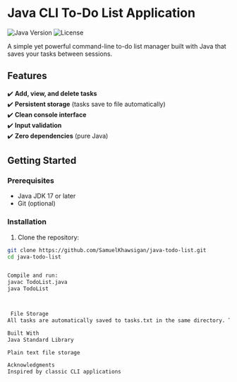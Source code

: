 # Java CLI To-Do List Application

![Java Version](https://img.shields.io/badge/Java-17%2B-orange)
![License](https://img.shields.io/badge/License-MIT-green)

A simple yet powerful command-line to-do list manager built with Java that saves your tasks between sessions.

## Features

✔️ **Add, view, and delete tasks**  
✔️ **Persistent storage** (tasks save to file automatically)  
✔️ **Clean console interface**  
✔️ **Input validation**  
✔️ **Zero dependencies** (pure Java)  

## Getting Started

### Prerequisites
- Java JDK 17 or later
- Git (optional)

### Installation
1. Clone the repository:
```bash
git clone https://github.com/SamuelKhawsigan/java-todo-list.git
cd java-todo-list


Compile and run:
javac TodoList.java
java TodoList



 File Storage
All tasks are automatically saved to tasks.txt in the same directory. The file is created automatically on first run.

Built With
Java Standard Library

Plain text file storage

Acknowledgments
Inspired by classic CLI applications


